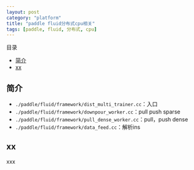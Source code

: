 ```yaml
---
layout: post
category: "platform"
title: "paddle fluid分布式cpu相关"
tags: [paddle, fluid, 分布式, cpu]
---
```


目录

<!-- TOC -->

- [简介](#%E7%AE%80%E4%BB%8B)
- [xx](#xx)

<!-- /TOC -->


## 简介

+ ```./paddle/fluid/framework/dist_multi_trainer.cc```：入口
+ ```./paddle/fluid/framework/downpour_worker.cc```：pull push sparse
+ ```./paddle/fluid/framework/pull_dense_worker.cc```：pull，push dense
+ ```./paddle/fluid/framework/data_feed.cc```：解析ins

## xx

xxx
